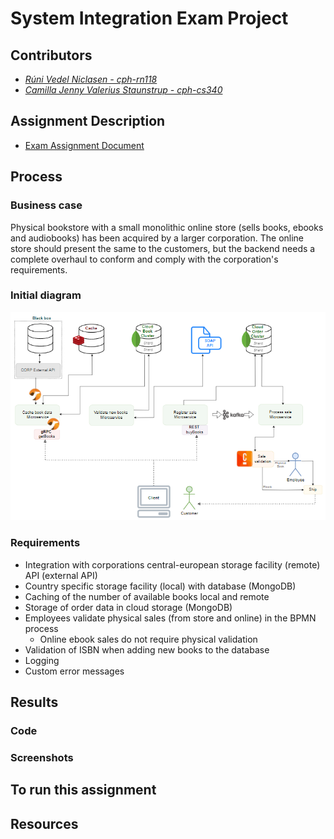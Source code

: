 # System Integration Exam Project 

## Contributors
- _[Rúni Vedel Niclasen - cph-rn118](https://github.com/Runi-VN)_
- _[Camilla Jenny Valerius Staunstrup - cph-cs340](https://github.com/Castau)_

## Assignment Description
* [Exam Assignment Document](https://github.com/Hold-Krykke-BA/System_Integration/blob/main/Examproject/Docs/SI2021ExamAssignment.pdf)

## Process
### Business case
Physical bookstore with a small monolithic online store (sells books, ebooks and audiobooks) has been acquired by a larger corporation. The online store should present the same to the customers, but the backend needs a complete overhaul to conform and comply with the corporation's requirements.

### Initial diagram  
![image](https://github.com/Hold-Krykke-BA/System_Integration/blob/main/Examproject/Diagrams/SystemDiagram.PNG)

### Requirements
* Integration with corporations central-european storage facility (remote) API (external API)
* Country specific storage facility (local) with database (MongoDB)
* Caching of the number of available books local and remote
* Storage of order data in cloud storage (MongoDB)
* Employees validate physical sales (from store and online) in the BPMN process 
  * Online ebook sales do not require physical validation
* Validation of ISBN when adding new books to the database
* Logging 
* Custom error messages

## Results

### Code

### Screenshots

## To run this assignment 

## Resources

